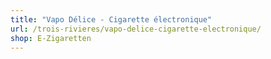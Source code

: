 ```yaml
---
title: "Vapo Délice - Cigarette électronique"
url: /trois-rivieres/vapo-delice-cigarette-electronique/
shop: E-Zigaretten
---
```

